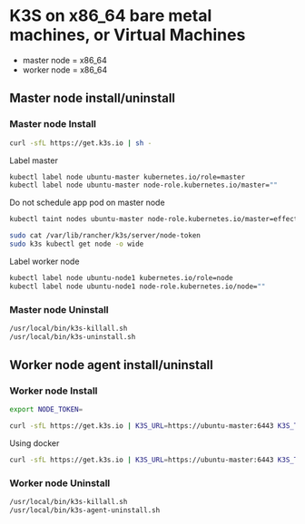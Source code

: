 # K3S on x86_64 bare metal machines, or Virtual Machines

<!-- UL -->
* master node = x86_64
* worker node = x86_64

## Master node install/uninstall

### Master node Install

```bash
curl -sfL https://get.k3s.io | sh -
```

Label master

```bash
kubectl label node ubuntu-master kubernetes.io/role=master
kubectl label node ubuntu-master node-role.kubernetes.io/master=""
```

Do not schedule app pod on master node 

```bash
kubectl taint nodes ubuntu-master node-role.kubernetes.io/master=effect:NoSchedule
```

```bash
sudo cat /var/lib/rancher/k3s/server/node-token
sudo k3s kubectl get node -o wide
```

Label worker node 

``` bash
kubectl label node ubuntu-node1 kubernetes.io/role=node
kubectl label node ubuntu-node1 node-role.kubernetes.io/node=""
```

### Master node Uninstall

``` bash
/usr/local/bin/k3s-killall.sh
/usr/local/bin/k3s-uninstall.sh
```

## Worker node agent install/uninstall

### Worker node Install

```bash
export NODE_TOKEN=

curl -sfL https://get.k3s.io | K3S_URL=https://ubuntu-master:6443 K3S_TOKEN=${NODE_TOKEN} sh -
```

Using docker

```bash
curl -sfL https://get.k3s.io | K3S_URL=https://ubuntu-master:6443 K3S_TOKEN=${NODE_TOKEN} sh -s - --docker
```

### Worker node Uninstall

```bash
/usr/local/bin/k3s-killall.sh
/usr/local/bin/k3s-agent-uninstall.sh
```
